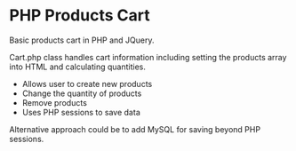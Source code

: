 # PHP Products Cart
 Basic products cart in PHP and JQuery.

Cart.php class handles cart information including setting the 
products array into HTML and calculating quantities.

- Allows user to create new products
- Change the quantity of products
- Remove products
- Uses PHP sessions to save data

Alternative approach could be to add MySQL for saving beyond PHP sessions.